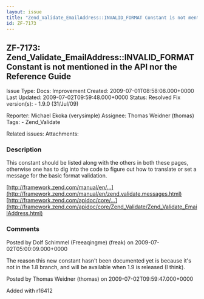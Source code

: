 ```yaml
---
layout: issue
title: "Zend_Validate_EmailAddress::INVALID_FORMAT Constant is not mentioned in the API nor the Reference Guide"
id: ZF-7173
---
```


ZF-7173: Zend\_Validate\_EmailAddress::INVALID\_FORMAT Constant is not mentioned in the API nor the Reference Guide
-------------------------------------------------------------------------------------------------------------------

 Issue Type: Docs: Improvement Created: 2009-07-01T08:58:08.000+0000 Last Updated: 2009-07-02T09:59:48.000+0000 Status: Resolved Fix version(s): - 1.9.0 (31/Jul/09)
 
 Reporter:  Michael Ekoka (verysimple)  Assignee:  Thomas Weidner (thomas)  Tags: - Zend\_Validate
 
 Related issues: 
 Attachments: 
### Description

This constant should be listed along with the others in both these pages, otherwise one has to dig into the code to figure out how to translate or set a message for the basic format validation.

[http://framework.zend.com/manual/en/…](http://framework.zend.com/manual/en/zend.validate.messages.html) [http://framework.zend.com/apidoc/core/…](http://framework.zend.com/apidoc/core/Zend_Validate/Zend_Validate_EmailAddress.html)

 

 

### Comments

Posted by Dolf Schimmel (Freeaqingme) (freak) on 2009-07-02T05:00:09.000+0000

The reason this new constant hasn't been documented yet is because it's not in the 1.8 branch, and will be available when 1.9 is released (I think).

 

 

Posted by Thomas Weidner (thomas) on 2009-07-02T09:59:47.000+0000

Added with r16412

 

 